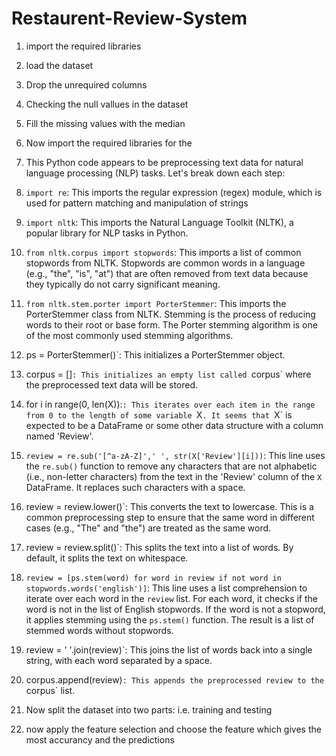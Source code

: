 # Restaurent-Review-System
1. import the required libraries
   
3. load the dataset
   
5. Drop the unrequired columns
   
7. Checking the null vallues in the dataset
   
9. Fill the missing values with the median
    
11. Now import the required libraries for the
    
13. This Python code appears to be preprocessing text data for natural language processing (NLP) tasks. Let's break down each step:
    
15. `import re`: This imports the regular expression (regex) module, which is used for pattern matching and manipulation of strings
    
17. `import nltk`: This imports the Natural Language Toolkit (NLTK), a popular library for NLP tasks in Python.
    
19. `from nltk.corpus import stopwords`: This imports a list of common stopwords from NLTK. Stopwords are common words in a language (e.g., "the", "is", "at") that are often removed from text data because they typically do not carry significant meaning.
    
21. `from nltk.stem.porter import PorterStemmer`: This imports the PorterStemmer class from NLTK. Stemming is the process of reducing words to their root or base form. The Porter stemming algorithm is one of the most commonly used stemming algorithms.
    
23. ps = PorterStemmer()`: This initializes a PorterStemmer object.
    
25. corpus = []`: This initializes an empty list called `corpus` where the preprocessed text data will be stored.
    
27. for i in range(0, len(X)):`: This iterates over each item in the range from 0 to the length of some variable `X`. It seems that `X` is expected to be a DataFrame or some other data structure with a column named 'Review'.
    
29. `review = re.sub('[^a-zA-Z]',' ', str(X['Review'][i]))`: This line uses the `re.sub()` function to remove any characters that are not alphabetic (i.e., non-letter characters) from the text in the 'Review' column of the `X` DataFrame. It replaces such characters with a space.
    
31. review = review.lower()`: This converts the text to lowercase. This is a common preprocessing step to ensure that the same word in different cases (e.g., "The" and "the") are treated as the same word.
    
33. review = review.split()`: This splits the text into a list of words. By default, it splits the text on whitespace.
    
35. `review = [ps.stem(word) for word in review if not word in stopwords.words('english')]`: This line uses a list comprehension to iterate over each word in the `review` list. For each word, it checks if the word is not in the list of English stopwords. If the word is not a stopword, it applies stemming using the `ps.stem()` function. The result is a list of stemmed words without stopwords.
    
36. review = ' '.join(review)`: This joins the list of words back into a single string, with each word separated by a space.
    
37. corpus.append(review)`: This appends the preprocessed review to the `corpus` list.

38. Now split the dataset into two parts: i.e. training and testing
    
40. now apply the feature selection and choose the feature which gives the most accurancy and the predictions
